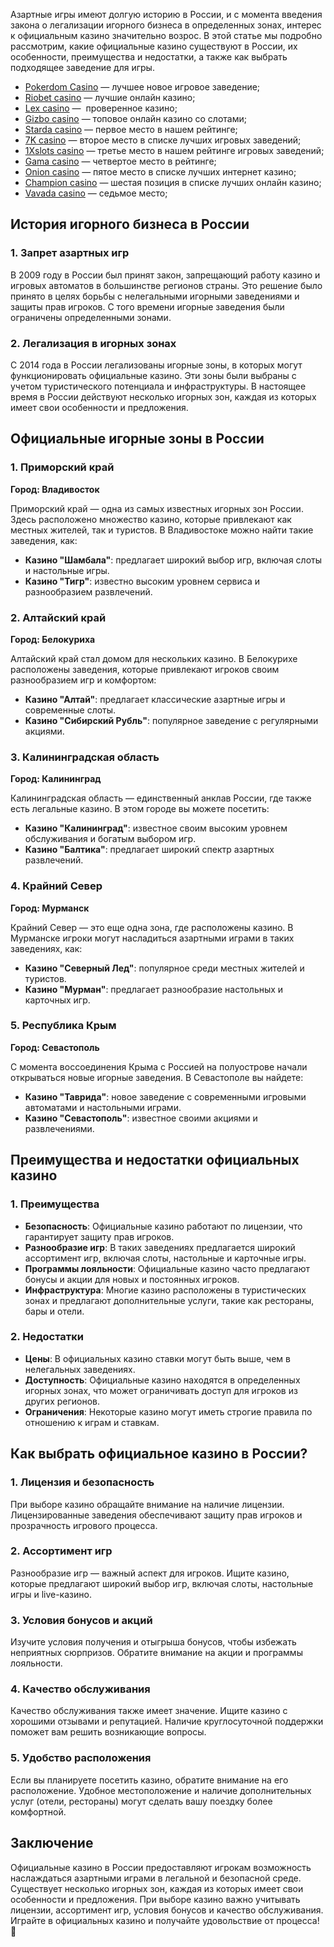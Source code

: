Азартные игры имеют долгую историю в России, и с момента введения закона о легализации игорного бизнеса в определенных зонах, интерес к официальным казино значительно возрос. В этой статье мы подробно рассмотрим, какие официальные казино существуют в России, их особенности, преимущества и недостатки, а также как выбрать подходящее заведение для игры.

* [Pokerdom Casino](https://brandplay.link/FwVc4f) — лучшее новое игровое заведение;
* [Riobet casino](https://brandplay.link/TnjsxFvH) — лучшие онлайн казино;
* [Lex casino](https://brandplay.link/VMqNXPFs) —  проверенное казино;
* [Gizbo casino](https://brandplay.link/rvzLrVLp) — топовое онлайн казино со слотами;
* [Starda casino](https://brandplay.link/HDcDrxLk) — первое место в нашем рейтинге;
* [7K casino](https://brandplay.link/dd46bNgD) — второе место в списке лучших игровых заведений;
* [1Xslots casino](https://brandplay.link/J2ZbqMPZ) — третье место в нашем рейтинге игровых заведений;
* [Gama casino](https://brandplay.link/RD52jZbL) — четвертое место в рейтинге;
* [Onion casino](https://brandplay.link/8LcS6Djb) — пятое место в списке лучших интернет казино;
* [Champion casino](https://temon-gter.cfd/go/9n8?p56190p303844p3509t17502) — шестая позиция в списке лучших онлайн казино;
* [Vavada casino](https://vavadapartner.pro/?promo=75590753-cc8b-4c4a-8d71-99b7a2293439-jud\&target=register) — седьмое место;



## История игорного бизнеса в России

### 1. Запрет азартных игр

В 2009 году в России был принят закон, запрещающий работу казино и игровых автоматов в большинстве регионов страны. Это решение было принято в целях борьбы с нелегальными игорными заведениями и защиты прав игроков. С того времени игорные заведения были ограничены определенными зонами.

### 2. Легализация в игорных зонах

С 2014 года в России легализованы игорные зоны, в которых могут функционировать официальные казино. Эти зоны были выбраны с учетом туристического потенциала и инфраструктуры. В настоящее время в России действуют несколько игорных зон, каждая из которых имеет свои особенности и предложения.

## Официальные игорные зоны в России

### 1. Приморский край

**Город: Владивосток**

Приморский край — одна из самых известных игорных зон России. Здесь расположено множество казино, которые привлекают как местных жителей, так и туристов. В Владивостоке можно найти такие заведения, как:

* **Казино "Шамбала"**: предлагает широкий выбор игр, включая слоты и настольные игры.
* **Казино "Тигр"**: известно высоким уровнем сервиса и разнообразием развлечений.

### 2. Алтайский край

**Город: Белокуриха**

Алтайский край стал домом для нескольких казино. В Белокурихе расположены заведения, которые привлекают игроков своим разнообразием игр и комфортом:

* **Казино "Алтай"**: предлагает классические азартные игры и современные слоты.
* **Казино "Сибирский Рубль"**: популярное заведение с регулярными акциями.

### 3. Калининградская область

**Город: Калининград**

Калининградская область — единственный анклав России, где также есть легальные казино. В этом городе вы можете посетить:

* **Казино "Калининград"**: известное своим высоким уровнем обслуживания и богатым выбором игр.
* **Казино "Балтика"**: предлагает широкий спектр азартных развлечений.

### 4. Крайний Север

**Город: Мурманск**

Крайний Север — это еще одна зона, где расположены казино. В Мурманске игроки могут насладиться азартными играми в таких заведениях, как:

* **Казино "Северный Лед"**: популярное среди местных жителей и туристов.
* **Казино "Мурман"**: предлагает разнообразие настольных и карточных игр.

### 5. Республика Крым

**Город: Севастополь**

С момента воссоединения Крыма с Россией на полуострове начали открываться новые игорные заведения. В Севастополе вы найдете:

* **Казино "Таврида"**: новое заведение с современными игровыми автоматами и настольными играми.
* **Казино "Севастополь"**: известное своими акциями и развлечениями.

## Преимущества и недостатки официальных казино

### 1. Преимущества

* **Безопасность**: Официальные казино работают по лицензии, что гарантирует защиту прав игроков.
* **Разнообразие игр**: В таких заведениях предлагается широкий ассортимент игр, включая слоты, настольные и карточные игры.
* **Программы лояльности**: Официальные казино часто предлагают бонусы и акции для новых и постоянных игроков.
* **Инфраструктура**: Многие казино расположены в туристических зонах и предлагают дополнительные услуги, такие как рестораны, бары и отели.

### 2. Недостатки

* **Цены**: В официальных казино ставки могут быть выше, чем в нелегальных заведениях.
* **Доступность**: Официальные казино находятся в определенных игорных зонах, что может ограничивать доступ для игроков из других регионов.
* **Ограничения**: Некоторые казино могут иметь строгие правила по отношению к играм и ставкам.

## Как выбрать официальное казино в России?

### 1. Лицензия и безопасность

При выборе казино обращайте внимание на наличие лицензии. Лицензированные заведения обеспечивают защиту прав игроков и прозрачность игрового процесса.

### 2. Ассортимент игр

Разнообразие игр — важный аспект для игроков. Ищите казино, которые предлагают широкий выбор игр, включая слоты, настольные игры и live-казино.

### 3. Условия бонусов и акций

Изучите условия получения и отыгрыша бонусов, чтобы избежать неприятных сюрпризов. Обратите внимание на акции и программы лояльности.

### 4. Качество обслуживания

Качество обслуживания также имеет значение. Ищите казино с хорошими отзывами и репутацией. Наличие круглосуточной поддержки поможет вам решить возникающие вопросы.

### 5. Удобство расположения

Если вы планируете посетить казино, обратите внимание на его расположение. Удобное местоположение и наличие дополнительных услуг (отели, рестораны) могут сделать вашу поездку более комфортной.

## Заключение

Официальные казино в России предоставляют игрокам возможность наслаждаться азартными играми в легальной и безопасной среде. Существует несколько игорных зон, каждая из которых имеет свои особенности и предложения. При выборе казино важно учитывать лицензии, ассортимент игр, условия бонусов и качество обслуживания. Играйте в официальных казино и получайте удовольствие от процесса! 🎉
